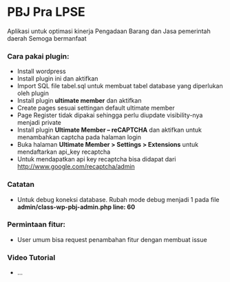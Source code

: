 # PBJ Pra LPSE

Aplikasi untuk optimasi kinerja Pengadaan Barang dan Jasa pemerintah daerah
Semoga bermanfaat

### Cara pakai plugin:
- Install wordpress
- Install plugin ini dan aktifkan
- Import SQL file tabel.sql untuk membuat tabel database yang diperlukan oleh plugin
- Install plugin **ultimate member** dan aktifkan
- Create pages sesuai settingan default ultimate member
- Page Register tidak dipakai sehingga perlu diupdate visibility-nya menjadi private
- Install plugin **Ultimate Member – reCAPTCHA** dan aktifkan untuk menambahkan captcha pada halaman login
- Buka halaman **Ultimate Member > Settings > Extensions** untuk mendaftarkan api_key recaptcha
- Untuk mendapatkan api key recaptcha bisa didapat dari http://www.google.com/recaptcha/admin

### Catatan
- Untuk debug koneksi database. Rubah mode debug menjadi 1 pada file **admin/class-wp-pbj-admin.php line: 60**

### Permintaan fitur:
- User umum bisa request penambahan fitur dengan membuat issue

### Video Tutorial 
- ...